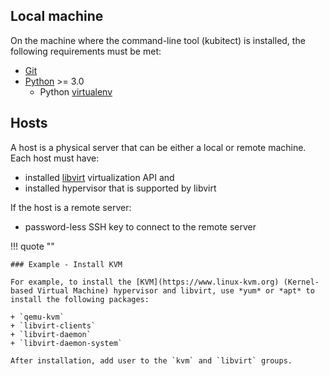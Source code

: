 ## Local machine

On the machine where the command-line tool (kubitect) is installed, the following requirements must be met:

+ [Git](https://git-scm.com/)
+ [Python](https://www.python.org/) >= 3.0
  - Python [virtualenv](https://virtualenv.pypa.io/en/latest/index.html)

## Hosts

A host is a physical server that can be either a local or remote machine.
Each host must have:

+ installed [libvirt](https://libvirt.org/) virtualization API and
+ installed hypervisor that is supported by libvirt

If the host is a remote server:

+ password-less SSH key to connect to the remote server

!!! quote ""

    ### Example - Install KVM

    For example, to install the [KVM](https://www.linux-kvm.org) (Kernel-based Virtual Machine) hypervisor and libvirt, use *yum* or *apt* to install the following packages:

    + `qemu-kvm`
    + `libvirt-clients`
    + `libvirt-daemon`
    + `libvirt-daemon-system`

    After installation, add user to the `kvm` and `libvirt` groups.
